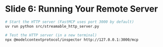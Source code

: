 # Slide 6: Running Your Remote Server

```bash
# Start the HTTP server (FastMCP uses port 3000 by default)
uv run python src/streamable_http_server.py
```

```bash
# Test the HTTP server (in a new terminal)
npx @modelcontextprotocol/inspector http://127.0.0.1:3000/mcp
```
